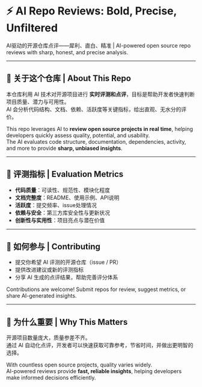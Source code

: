 # ⚡ AI Repo Reviews: Bold, Precise, Unfiltered  

AI驱动的开源仓库点评——犀利、直白、精准 | AI-powered open source repo reviews with sharp, honest, and precise analysis.  

---

## 📖 关于这个仓库 | About This Repo  

本仓库利用 AI 技术对开源项目进行 **实时评测和点评**，目标是帮助开发者快速判断项目质量、潜力与可用性。  
AI 会分析代码结构、文档、依赖、活跃度等关键指标，给出直观、无水分的评价。  

This repo leverages AI to **review open source projects in real time**, helping developers quickly assess quality, potential, and usability.  
The AI evaluates code structure, documentation, dependencies, activity, and more to provide **sharp, unbiased insights**.  

---

## 🧩 评测指标 | Evaluation Metrics  

- **代码质量**：可读性、规范性、模块化程度  
- **文档完整度**：README、使用示例、API说明  
- **活跃度**：提交频率、issue处理情况  
- **依赖与安全**：第三方库安全性与更新状况  
- **创新性与实用性**：项目亮点与潜在价值  

---

## 🚀 如何参与 | Contributing  

- 提交你希望 AI 评测的开源仓库（issue / PR）  
- 提供改进建议或新的评测指标  
- 分享 AI 生成的点评结果，帮助完善评分体系  

Contributions are welcome! Submit repos for review, suggest metrics, or share AI-generated insights.  

---

## 🌟 为什么重要 | Why This Matters  

开源项目数量庞大，质量参差不齐。  
通过 AI 自动化点评，开发者可以快速获取可靠参考，节省时间，并做出更明智的选择。  

With countless open source projects, quality varies widely.  
AI-powered reviews provide **fast, reliable insights**, helping developers make informed decisions efficiently.
